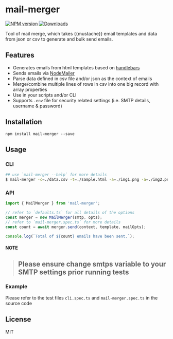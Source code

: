 # mail-merger

[![NPM version][npm-image]][npm-url]
[![Downloads][download-badge]][npm-url]

Tool of mail merge, which takes {{mustache}} email templates and data from json or csv to generate and bulk send emails.

## Features

- Generates emails from html templates based on [handlebars](http://handlebarsjs.com/)
- Sends emails via [NodeMailer](https://nodemailer.com/)
- Parse data defined in csv file and/or json as the context of emails
- Merge/combine multiple lines of rows in csv into one big record with array properties
- Use in your scripts and/or CLI
- Supports `.env` file for security related settings (i.e. SMTP details, username & password)

## Installation
```
npm install mail-merger --save
```

## Usage

### CLI
```sh
## use `mail-merger --help` for more details
$ mail-merger -c=./data.csv -t=./sample.html -a=./img1.png -a=./img2.png
```

### API
```js
import { MailMerger } from 'mail-merger';

// refer to `defaults.ts` for all details of the options
const merger = new MailMerger(smtp, opts);
// refer to `mail-merger.spec.ts` for more details
const count = await merger.send(context, template, mailOpts);

console.log(`Total of ${count} emails have been sent.`);
```

#### NOTE
> ## Please ensure change smtps variable to your SMTP settings prior running tests ##

### Example
Please refer to the test files `cli.spec.ts` and `mail-merger.spec.ts` in the source code

## License
MIT

[npm-url]: https://www.npmjs.com/package/mail-merger
[npm-image]: https://img.shields.io/npm/v/mail-merger.svg?style=flat-square
[download-badge]: https://img.shields.io/npm/dm/mail-merger.svg?style=flat-square 